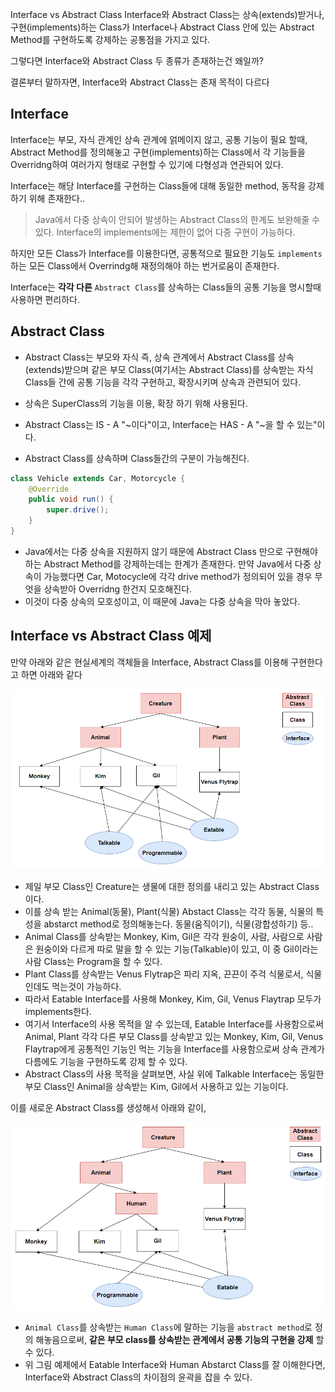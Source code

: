 Interface vs Abstract Class
Interface와 Abstract Class는 상속(extends)받거나, 구현(implements)하는 Class가 Interface나 Abstract Class 안에 있는 Abstract Method를
구현하도록 강제하는 공통점을 가지고 있다.

그렇다면 Interface와 Abstract Class 두 종류가 존재하는건 왜일까?

결론부터 말하자면, Interface와 Abstract Class는 존재 목적이 다르다

## Interface

Interface는 부모, 자식 관계인 상속 관계에 얽메이지 않고, 공통 기능이 필요 할때, Abstract Method를 정의해놓고 구현(implements)하는 Class에서 각 기능들을 Overridng하여
여러가지 형태로 구현할 수 있기에 다형성과 연관되어 있다.

Interface는 해당 Interface를 구현하는 Class들에 대해 동일한 method, 동작을 강제하기 위해 존재한다..


> Java에서 다중 상속이 안되어 발생하는 Abstract Class의 한계도 보완해줄 수 있다.
> Interface의 implements에는 제한이 없어 다중 구현이 가능하다.

하지만 모든 Class가 Interface를 이용한다면, 공통적으로 필요한 기능도 `implements`하는 모든 Class에서 Overrindg해 재정의해야 하는 번거로움이 존재한다.

Interface는 **각각 다른** `Abstract Class`를 상속하는 Class들의 공통 기능을 명시할때 사용하면 편리하다.

## Abstract Class

- Abstract Class는 부모와 자식 즉, 상속 관계에서 Abstract Class를 상속(extends)받으며 같은 부모 Class(여기서는 Abstract Class)를 상속받는 자식 Class들 간에
  공통
  기능을 각각 구현하고, 확장시키며 상속과 관련되어 있다.
- 상속은 SuperClass의 기능을 이용, 확장 하기 위해 사용된다.

- Abstract Class는 IS - A "~이다"이고, Interface는 HAS - A "~을 할 수 있는"이다.

- Abstract Class를 상속하며 Class들간의 구분이 가능해진다.

```java
class Vehicle extends Car, Motorcycle {
    @Override
    public void run() {
        super.drive();
    }
}
```

- Java에서는 다중 상속을 지원하지 않기 때문에 Abstract Class 만으로 구현해야하는 Abstract Method를 강제하는데는 한계가 존재한다.
  만약 Java에서 다중 상속이 가능했다면 Car, Motocycle에 각각 drive method가 정의되어 있을 경우 무엇을 상속받아 Overridng 한건지 모호해진다.
- 이것이 다중 상속의 모호성이고, 이 때문에 Java는 다중 상속을 막아 놓았다.

## Interface vs Abstract Class 예제

만약 아래와 같은 현실세계의 객체들을 Interface, Abstract Class를 이용해 구현한다고 하면 아래와 같다

![abstract_vs_interface_class](./img/abstract_vs_interface_class.png)

- 제일 부모 Class인 Creature는 생물에 대한 정의를 내리고 있는 Abstract Class이다.
- 이를 상속 받는 Animal(동물), Plant(식물) Abstact Class는 각각 동물, 식물의 특성을 abstarct method로 정의해놓는다. 동물(움직이기), 식물(광합성하기) 등..
- Animal Class를 상속받는 Monkey, Kim, Gil은 각각 원숭이, 사람, 사람으로 사람은 원숭이와 다르게 따로 말을 할 수 있는 기능(Talkable)이 있고, 이 중 Gil이라는 사람 Class는
Program을 할 수 있다.
- Plant Class를 상속받는 Venus Flytrap은 파리 지옥, 끈끈이 주걱 식물로서, 식물인데도 먹는것이 가능하다.
- 따라서 Eatable Interface를 사용해 Monkey, Kim, Gil, Venus Flaytrap 모두가 implements한다.
- 여기서 Interface의 사용 목적을 알 수 있는데, Eatable Interface를 사용함으로써 Animal, Plant 각각 다른 부모 Class를 상속받고 있는 Monkey, Kim, Gil, Venus Flaytrap에게 공통적인 기능인 먹는 기능을 Interface를 사용함으로써 상속 관계가 다름에도 기능을 구현하도록 강제 할 수 있다.
- Abstract Class의 사용 목적을 살펴보면, 사실 위에 Talkable Interface는 동일한 부모 Class인 Animal을 상속받는 Kim, Gil에서 사용하고 있는 기능이다.

이를 새로운 Abstract Class를 생성해서 아래와 같이,

![abstract_vs_interface_class2](./img/abstract_vs_interface_class2.png)

- `Animal Class`를 상속받는 `Human Class`에 말하는 기능을 `abstract method`로 정의 해놓음으로써, **같은 부모 class를 상속받는 관계에서 공통 기능의 구현을 강제** 할 수 있다.
- 위 그림 예제에서 Eatable Interface와 Human Abstarct Class를 잘 이해한다면, Interface와 Abstract Class의 차이점의 윤곽을 잡을 수 있다.

